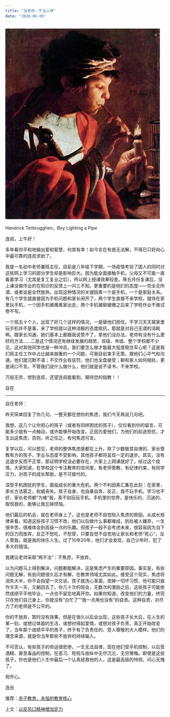 ```yaml
---
title: "当老师，不当上帝"
date: "2020-06-09"
---
```


  

![连岳文章](images/连岳文章picture-12.jpg)

Hendrick Terbrugghen，Boy Lighting a Pipe

  

连叔，上午好！  

  

多年看你平和地输出爱和智慧，何其有幸！如今实在有惑无法解，不得已只好向心中最可靠的连叔求助了。

  

我是一名初中老师兼班主任，目前是八年级下学期，一场疫情考验了国人的同时对这些网上学习的部分学生却是影响巨大。因为能全面接触手机，父母又不可能一直看着学习（尤其是复工复业之后），所以网上授课效果较差。等五月份复课后，没上课没做作业的在知识的反馈上一问三不知。更重要的是他们的态度——完全无所谓，或者说是全然放弃。出现这种情况的关键因素一个是手机，一个是家庭关系。有几个学生就直接因为手机问题和家长闹开了，两个学生直接不来学校，就待在家里玩手机，一个因手机被缴离家出走，两个手机被砸被缴之后来了学校作业不做试卷不写。

  

一个班五十个人，出现了好几个这样的情况，一是替他们担忧，不学习天天窝家里玩手机并不是事，来了学校就以这种消极的态度抵抗，那就是对自己无谓的消耗啊。跟家长沟通，她们基本上都跟我说管不了，拿他们没办法，老师有没有什么更好的方法……二是这个情况还有继续发展的趋势，班级、年级、整个学校都不少见，这对其他同学也是一种冲击，我们要怎么做才能最大程度稳住军心呢？这是我们班主任工作中占比越来越重的一个问题，可我目前束手无策，跟他们心平气和沟通，他们就沉默不语；不交作业有惩罚，他们也全盘接受；聊和家人如何相处，更是闭口不言。不管我们说什么做什么，他们就是说不读书，不来学校。

  

万般无奈，想到连叔，还望连叔能看到，期待您的指教！！

  

自在

  

* * *

  

自在老师：

  

昨天简单回复了你几句，一整天都在想你的焦虑，我们今天再说几句吧。

  

我想，这几个让你担心的孩子（或者有同样困扰的孩子），仅仅看到你的留言，可能多少就有一点触动，或许能够开始改变。正因为爱他们，为他们的前途担忧，才生出这焦虑，否则，听之任之，有何焦虑可言。

  

复学以后，可以想见，老师的整体焦虑感都在上升。除了少数极其自律的、家长管教有方的孩子，学业与态度不受影响，其他孩子都将呈现一定的退步。其实，没有这退步反而不正常，那证明学校没必要存在，大家上上网课就好了。经过这个疫情，大家知道，在学校这个专注教育的空间里，有老师管教，有纪律约束，有同学压力，对孩子的成长帮助，是不可替代的。

  

深受手机困扰的学生，面临成长的重大危机。两个不利因素汇集在此刻：在家里，家长方法匮乏，权威丧失。孩子自身，也自暴自弃，反正，我不玩手机，学习也不好，家长老师都“为难”我，真不如玩玩手机，手机里的世界，是快乐的、沉迷的、取悦我的，能够让我忘掉烦恼。

  

他们最后的机会，就在老师身上了。这也是老师不自觉陷入焦虑的原因。从成长规律来看，知道这些孩子习惯不改，他们以后做什么事都难成，到处被人嫌弃，一生很辛苦，很难体会到高级一点的乐趣。但孩子一般不会考虑未来，很容易因为当下的压力而放弃，反正不愁吃，不愁穿，只要自觉不自觉地让家长和老师“死心”，没人管我，就是我的快乐人生。过了10年20年，他们才会发现，自己少年时，犯了多大的错误。

  

我建议老师采取“两不法”：不焦虑，不放弃。

  

以为问题马上得到解决，问题都能解决，这是焦虑产生的重要原因。事实是，有些问题无解，有些问题很久后才有解，在教育领域尤其如此。接受这个现实，焦虑将消失大半，你不会指望一次交谈，孩子就洗心革面，改掉一切坏习惯，他可能只振作半天一天，又躺回去了。你几十次的班会，无数次的激励之后，这些孩子可能依然成绩平平地毕业，一点也不留恋地离开你。如果你知道，改变他们的力量，终究只在他们自己身上，你就没有“白忙了”“我一点用也没有”的自责。这种自责，对尽力了的老师是不公平的。

  

你的不放弃，暂时没有效果，但是在很久以后会出现，这些孩子长大后，在人生的某一刻，或想过体面的生活，或想衬得起爱情，或想对孩子负责，真正开始改变了，当年那个成绩平平的孩子，终于有了负责任的、受人尊敬的大人模样。他们的理念来源，就是你当年那些不放弃的持续输入。

  

不可否认，有些孩子的命运很悲惨，一生无法自律，现在他们受手机控制，以后受酒精、甚至毒品的控制，在恶习、短视与放纵中无尽沉沦，无穷懊悔。即使是这些孩子，你也是他们人生中最后一个认真拯救他的人，这是最高级的怜悯，问心无愧了。

  

祝开心。

  

连岳

  

推荐：[赤子教育，永恒的教育核心](http://mp.weixin.qq.com/s?__biz=MjM5NDU0Mjk2MQ==&mid=2651634641&idx=1&sn=10833dc3e7d519c88d0391d8e9d5dcee&chksm=bd7e3fcf8a09b6d9b904514a14d95d1e66f65e7a808a2e1c00ac8e14b88bfa85351b82261e60&scene=21#wechat_redirect)  

上文：[以反风口精神增加定力](http://mp.weixin.qq.com/s?__biz=MjM5NDU0Mjk2MQ==&mid=2651641280&idx=1&sn=3a3f0e4336c85dc1ccc191f52c491f79&chksm=bd7e51de8a09d8c82eab75d933c2406af2cc3ded18c02c0b2a6a3b7cc8c7a4f5a62f6cbf23fb&scene=21#wechat_redirect)
